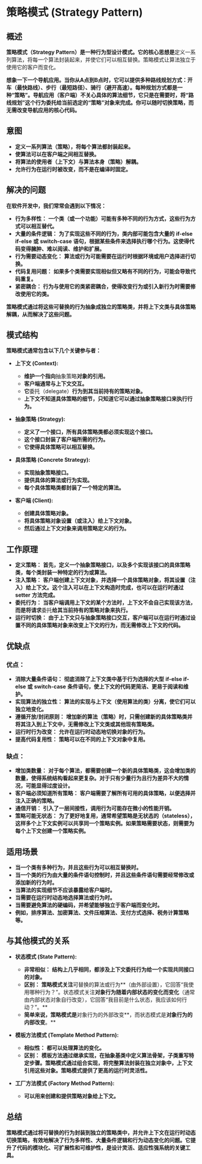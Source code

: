 # 策略模式 (Strategy Pattern)

## 概述

**策略模式（Strategy Pattern）是一种行为型设计模式。它的核心思想是**定义一系列算法，将每一个算法封装起来，并使它们可以相互替换。策略模式让算法独立于使用它的客户而变化。

**想象一下一个导航应用。当你从A点到B点时，它可以提供多种路线规划方式：开车（最快路线）、步行（最短路径）、骑行（避开高速）。每种规划方式都是一种“策略”。导航应用（客户端）不关心具体的算法细节，它只是在需要时，将“路线规划”这个行为委托给当前选定的“策略”对象来完成。你可以随时切换策略，而无需改变导航应用的核心代码。**

## 意图

* **定义一系列算法（策略），将每个算法都封装起来。**
* **使算法可以在客户端之间相互替换。**
* **将算法的使用者（上下文）与算法本身（策略）解耦。**
* **允许行为在运行时被改变，而不是在编译时固定。**

## 解决的问题

**在软件开发中，我们常常会遇到以下情况：**

* **行为多样性：** **一个类（或一个功能）可能有多种不同的行为方式，这些行为方式可以相互替代。**
* **大量的条件逻辑：** **为了实现这些不同的行为，类内部可能包含大量的** **if-else if-else** **或** **switch-case** **语句，根据某些条件来选择执行哪个行为。这使得代码变得臃肿、难以阅读、维护和扩展。**
* **行为需要动态变化：** **算法或行为可能需要在运行时根据环境或用户选择进行切换。**
* **代码复用问题：** **如果多个类需要实现相似但又略有不同的行为，可能会导致代码重复。**
* **紧密耦合：** **行为与使用它的类紧密耦合，使得改变行为或引入新行为时需要修改使用它的类。**

**策略模式通过将这些可替换的行为抽象成独立的策略类，并将上下文类与具体策略解耦，从而解决了这些问题。**

## 模式结构

**策略模式通常包含以下几个关键参与者：**

* **上下文 (Context):**

  * **维护一个指向**抽象策略**对象的引用。**
  * **客户端通常与上下文交互。**
  * **它**委托（delegate）**行为到其当前持有的策略对象。**
  * **上下文不知道具体策略的细节，只知道它可以通过抽象策略接口来执行行为。**
* **抽象策略 (Strategy):**

  * **定义了一个接口，所有具体策略类都必须实现这个接口。**
  * **这个接口封装了客户端所需的行为。**
  * **它使得具体策略可以相互替换。**
* **具体策略 (Concrete Strategy):**

  * **实现抽象策略接口。**
  * **提供具体的算法或行为实现。**
  * **每个具体策略类都封装了一个特定的算法。**
* **客户端 (Client):**

  * **创建具体策略对象。**
  * **将具体策略对象设置（或注入）给上下文对象。**
  * **然后通过上下文对象来调用策略定义的行为。**

## 工作原理

* **定义策略：** **首先，定义一个抽象策略接口，以及多个实现该接口的具体策略类，每个类封装一种特定的行为或算法。**
* **注入策略：** **客户端创建上下文对象，并选择一个具体策略对象，将其设置（注入）给上下文。这个注入可以在上下文构造时完成，也可以在运行时通过** **setter** **方法完成。**
* **委托行为：** **当客户端调用上下文的某个方法时，上下文不会自己实现该方法，而是将请求**委托**给其当前持有的策略对象来执行。**
* **运行时切换：** **由于上下文只与抽象策略接口交互，客户端可以在运行时通过设置不同的具体策略对象来改变上下文的行为，而无需修改上下文的代码。**

## 优缺点

### 优点：

* **消除大量条件语句：** **彻底消除了上下文类中基于行为选择的大型** **if-else if-else** **或** **switch-case** **条件语句，使上下文的代码更简洁、更易于阅读和维护。**
* **实现算法的独立性：** **算法的实现与上下文（使用算法的类）分离，使它们可以独立地变化。**
* **遵循开放/封闭原则：** **增加新的算法（策略）时，只需创建新的具体策略类并将其注入到上下文中，无需修改上下文类或其他现有策略类。**
* **运行时行为改变：** **允许在运行时动态地切换对象的行为。**
* **提高代码复用性：** **策略可以在不同的上下文对象中复用。**

### 缺点：

* **增加类数量：** **对于每个算法，都需要创建一个新的具体策略类，这会增加类的数量，使得系统结构看起来更复杂。对于只有少量行为且行为差异不大的情况，可能显得过度设计。**
* **客户端必须知道所有策略：** **客户端需要了解所有可用的具体策略，以便选择并注入正确的策略。**
* **通信开销：** **引入了一层间接性，调用行为可能存在微小的性能开销。**
* **策略可能无状态：** **为了更好地复用，通常希望策略是无状态的（stateless），这样多个上下文实例可以共享同一个策略实例。如果策略需要状态，则需要为每个上下文创建一个策略实例。**

## 适用场景

* **当一个类有多种行为，并且这些行为可以相互替换时。**
* **当一个类的行为由大量的条件语句控制时，并且这些条件语句需要经常修改或添加新的行为时。**
* **当算法的实现细节不应该暴露给客户端时。**
* **当需要在运行时动态地选择算法或行为时。**
* **当需要避免算法的硬编码，并希望能够独立于客户端而变化时。**
* **例如，排序算法、加密算法、文件压缩算法、支付方式选择、税务计算策略等。**

## 与其他模式的关系

* **状态模式 (State Pattern):**

  * **非常相似：** **结构上几乎相同，都涉及上下文委托行为给一个实现共同接口的对象。**
  * **区别：** **策略模式关注**可替换的算法或行为**（由外部设置），它回答“我使用哪种行为？”。状态模式关注**对象行为随着内部状态的变化而变化**（通常由内部状态对象自行改变），它回答“我目前是什么状态，我应该如何行动？”。**
  * **简单来说，策略模式是**对象行为的外部改变**，而状态模式是**对象行为的内部改变**。**
* **模板方法模式 (Template Method Pattern):**

  * **相似性：** **都可以处理算法的变化。**
  * **区别：** **模板方法通过继承实现，在抽象基类中定义算法骨架，子类重写特定步骤。策略模式通过组合实现，将完整算法封装在独立对象中，上下文引用这些对象。策略模式提供了更高的运行时灵活性。**
* **工厂方法模式 (Factory Method Pattern):**

  * **可以用来创建和提供策略对象给上下文。**

## 总结

**策略模式通过将可替换的行为封装到独立的策略类中，并允许上下文在运行时动态切换策略，有效地解决了行为多样性、大量条件逻辑和行为动态变化的问题。它提升了代码的模块化、可扩展性和可维护性，是设计灵活、适应性强系统的关键工具。**
